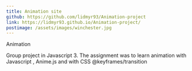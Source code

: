 ```yaml
---
title: Animation site
github: https://github.com/lidmyr93/Animation-project
link: https://lidmyr93.github.io/Animation-project/
postimage: /assets/images/winchester.jpg
---
```


Animation

Group project in Javascript 3. The assignment was to learn animation with Javascript , Anime.js and with CSS @keyframes/transition